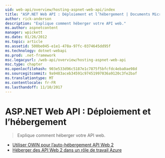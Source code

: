 ```yaml
---
uid: web-api/overview/hosting-aspnet-web-api/index
title: "ASP.NET Web API : Déploiement et l’hébergement | Documents Microsoft"
author: rick-anderson
description: "Explique comment héberger votre API web."
ms.author: aspnetcontent
manager: wpickett
ms.date: 01/26/2012
ms.topic: article
ms.assetid: 500be045-e1e1-478a-97fc-0374645dd95f
ms.technology: dotnet-webapi
ms.prod: .net-framework
msc.legacyurl: /web-api/overview/hosting-aspnet-web-api
msc.type: chapter
ms.openlocfilehash: 903e533d96c5187e1c7875f5bfcfdc4eba0ae98d
ms.sourcegitcommit: 9a9483aceb34591c97451997036a9120c3fe2baf
ms.translationtype: MT
ms.contentlocale: fr-FR
ms.lasthandoff: 11/10/2017
---
```

<a name="aspnet-web-api-deployment-and-hosting"></a>ASP.NET Web API : Déploiement et l’hébergement
====================
> Explique comment héberger votre API web.


- [Utiliser OWIN pour l’auto-hébergement API Web 2](use-owin-to-self-host-web-api.md)
- [Héberger des API Web 2 dans un rôle de travail Azure](host-aspnet-web-api-in-an-azure-worker-role.md)
